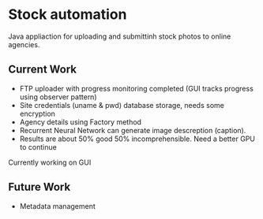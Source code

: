 # Stock automation

Java appliaction for uploading  and submittinh stock photos to online agencies. 

## Current Work
 
* FTP uploader with progress monitoring completed (GUI tracks progress using observer pattern) 
* Site credentials (uname & pwd) database storage, needs some encryption
* Agency details using Factory method
* Recurrent Neural Network can generate image descreption (caption). 
* Results are about 50% good 50% incomprehensible. Need a better GPU to continue 

Currently working on GUI

## Future Work
* Metadata management 
